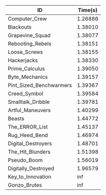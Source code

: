 |ID|Time(s)|
|-|-|
|Computer_Crew|1.26886|
|Blackouts|1.38010|
|Grapevine_Squad|1.38077|
|Rebooting_Rebels|1.38151|
|Loose_Screws|1.38155|
|Hackerjacks|1.38330|
|Prime_Calculus|1.39050|
|Byte_Mechanics|1.39157|
|Pint_Sized_Benchwarmers|1.39367|
|Creed_Symbol|1.39584|
|Smalltalk_Dribble|1.39781|
|Artful_Maneuvers|1.40299|
|Beasts|1.44772|
|The_ERROR_List|1.45137|
|Rug_Heed_Bend|1.46974|
|Digital_Destroyers|1.48701|
|The_Hit_Blunders|1.51398|
|Pseudo_Boom|1.56019|
|Digitally_Destroyed|1.96579|
|Key_to_Innovation|inf|
|Gonzo_Brutes|inf|
